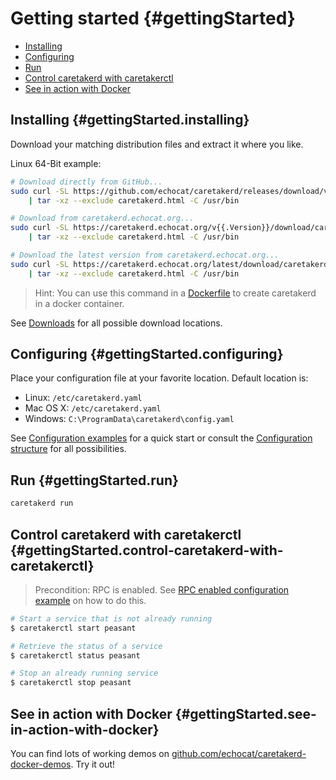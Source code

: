 # Getting started {#gettingStarted}

* [Installing](#gettingStarted.installing)
* [Configuring](#gettingStarted.configuring)
* [Run](#gettingStarted.run)
* [Control caretakerd with caretakerctl](#gettingStarted.control-caretakerd-with-caretakerctl)
* [See in action with Docker](#gettingStarted.see-in-action-with-docker)

## Installing {#gettingStarted.installing}

Download your matching distribution files and extract it where you like.

Linux 64-Bit example:
```bash
# Download directly from GitHub...
sudo curl -SL https://github.com/echocat/caretakerd/releases/download/v{{.Version}}/caretakerd-linux-amd64.tar.gz \
    | tar -xz --exclude caretakerd.html -C /usr/bin

# Download from caretakerd.echocat.org...   
sudo curl -SL https://caretakerd.echocat.org/v{{.Version}}/download/caretakerd-linux-amd64.tar.gz \
    | tar -xz --exclude caretakerd.html -C /usr/bin

# Download the latest version from caretakerd.echocat.org...   
sudo curl -SL https://caretakerd.echocat.org/latest/download/caretakerd-linux-amd64.tar.gz \
    | tar -xz --exclude caretakerd.html -C /usr/bin
```

> Hint: You can use this command in a [Dockerfile](https://docs.docker.com/engine/reference/builder/)
> to create caretakerd in a docker container.

See [Downloads](#downloads) for all possible download locations.

## Configuring {#gettingStarted.configuring}

Place your configuration file at your favorite location. Default location is:

* Linux: ``/etc/caretakerd.yaml``
* Mac OS X: ``/etc/caretakerd.yaml``
* Windows: ``C:\ProgramData\caretakerd\config.yaml``

See [Configuration examples](#configuration.examples) for a quick start or consult the [Configuration structure](#configuration.structure) for all possibilities.

## Run {#gettingStarted.run}

```bash
caretakerd run
```

## Control caretakerd with caretakerctl {#gettingStarted.control-caretakerd-with-caretakerctl}

> Precondition: RPC is enabled. See [RPC enabled configuration example](#configuration.examples.rpcEnabled) on how to do this.

```bash
# Start a service that is not already running 
$ caretakerctl start peasant

# Retrieve the status of a service
$ caretakerctl status peasant

# Stop an already running service
$ caretakerctl stop peasant
```

## See in action with Docker {#gettingStarted.see-in-action-with-docker}

You can find lots of working demos on [github.com/echocat/caretakerd-docker-demos](https://github.com/echocat/caretakerd-docker-demos). Try it out!
